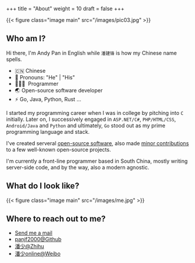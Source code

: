 +++
title = "About"
weight = 10
draft = false
+++

{{< figure class="image main" src="/images/pic03.jpg" >}}

## Who am I?

Hi there, I'm Andy Pan in English while `潘建锋` is how my Chinese name spells.

- 🇨🇳 Chinese
- 👔 Pronouns: "He" | "His"
- 🧑🏻‍💻 &nbsp;Programmer
- 🌏 Open-source software developer
- ⚡ Go, Java, Python, Rust ...

I started my programming career when I was in college by pitching into `C` initially. Later on,  I successively engaged in `ASP.NET/C#`, `PHP/HTML/CSS`, `Android/Java` and `Python` and ultimately, `Go` stood out as my prime programming language and stack.

I've created serveral [open-source software](https://github.com/panjf2000), also made [minor contributions](https://taohuawu.club/my-github-repos) to a few well-known open-source projects.

I'm currently a front-line programmer based in South China, mostly writing server-side code, and by the way, also a modern agnostic.

## What do I look like?

{{< figure class="image main" src="/images/me.jpg" >}}

## Where to reach out to me?

- [Send me a mail](mailto:panjf2000@andypan.site)
- [panjf2000@Github](https://github.com/panjf2000)
- [潘少@Zhihu](https://www.zhihu.com/people/andy_pan)
- [潘少online@Weibo](https://weibo.com/Matrigram)
